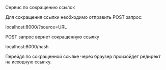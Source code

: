 Сервис по сокращению ссылок

Для сокращения ссылки необходимо отправить POST запрос:

localhost:8000/?source=URL
  
POST запрос вернет сокращенную ссылку

localhost:8000/hash
  
Перейдя по сокращенной ссылке через браузер произойдет редирект на исходную ссылку.
  
 
